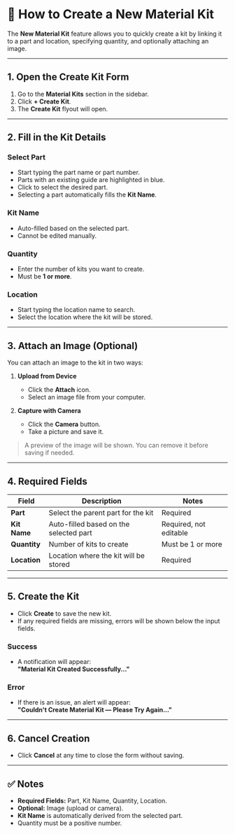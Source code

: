 # 📝 How to Create a New Material Kit

The **New Material Kit** feature allows you to quickly create a kit by linking it to a part and location, specifying quantity, and optionally attaching an image.

---

## 1. Open the Create Kit Form

1. Go to the **Material Kits** section in the sidebar.
2. Click **+ Create Kit**.
3. The **Create Kit** flyout will open.

---

## 2. Fill in the Kit Details

### **Select Part**

- Start typing the part name or part number.
- Parts with an existing guide are highlighted in blue.
- Click to select the desired part.
- Selecting a part automatically fills the **Kit Name**.

### **Kit Name**

- Auto-filled based on the selected part.
- Cannot be edited manually.

### **Quantity**

- Enter the number of kits you want to create.
- Must be **1 or more**.

### **Location**

- Start typing the location name to search.
- Select the location where the kit will be stored.

---

## 3. Attach an Image (Optional)

You can attach an image to the kit in two ways:

1. **Upload from Device**

   - Click the **Attach** icon.
   - Select an image file from your computer.

2. **Capture with Camera**
   - Click the **Camera** button.
   - Take a picture and save it.

> A preview of the image will be shown. You can remove it before saving if needed.

---

## 4. Required Fields

| Field        | Description                            | Notes                  |
| ------------ | -------------------------------------- | ---------------------- |
| **Part**     | Select the parent part for the kit     | Required               |
| **Kit Name** | Auto-filled based on the selected part | Required, not editable |
| **Quantity** | Number of kits to create               | Must be 1 or more      |
| **Location** | Location where the kit will be stored  | Required               |

---

## 5. Create the Kit

- Click **Create** to save the new kit.
- If any required fields are missing, errors will be shown below the input fields.

### Success

- A notification will appear:  
  **"Material Kit Created Successfully..."**

### Error

- If there is an issue, an alert will appear:  
  **"Couldn't Create Material Kit — Please Try Again..."**

---

## 6. Cancel Creation

- Click **Cancel** at any time to close the form without saving.

---

## ✅ Notes

- **Required Fields:** Part, Kit Name, Quantity, Location.
- **Optional:** Image (upload or camera).
- **Kit Name** is automatically derived from the selected part.
- Quantity must be a positive number.
